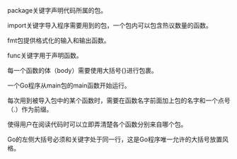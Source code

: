 package关键字声明代码所属的包。

import关键字导入程序需要用到的包，一个包内可以包含热议数量的函数。

fmt包提供格式化的输入和输出函数。

func关键字用于声明函数。

每一个函数的体（body）需要使用大括号{}进行包裹。

一个Go程序从main包的main函数开始运行。

每次用到被导入包中的某个函数时，需要在函数名字前面加上包的名字和一个点号（.）作为前缀。

使得用户在阅读代码时可以立即弄清楚各个函数分别来自哪个包。

Go的左侧大括号必须和关键字处于同一行，这是Go程序唯一允许的大括号放置风格。

